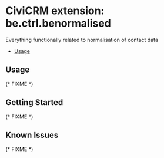 # CiviCRM extension: be.ctrl.benormalised

Everything functionally related to normalisation of contact data
- [Usage](#usage)

## Usage

(* FIXME *)

## Getting Started

(* FIXME *)

## Known Issues

(* FIXME *)
